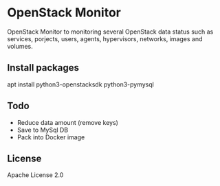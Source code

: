 # OpenStack Monitor
OpenStack Monitor to monitoring several OpenStack data status such as services, porjects, users, agents, hypervisors, networks, images and volumes.


## Install packages
apt install python3-openstacksdk python3-pymysql


## Todo
- Reduce data amount (remove keys)
- Save to MySql DB
- Pack into Docker image


## License
Apache License 2.0
